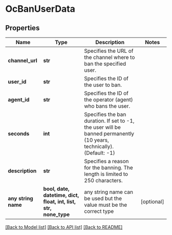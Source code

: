 # OcBanUserData


## Properties
Name | Type | Description | Notes
------------ | ------------- | ------------- | -------------
**channel_url** | **str** | Specifies the URL of the channel where to ban the specified user. | 
**user_id** | **str** | Specifies the ID of the user to ban. | 
**agent_id** | **str** | Specifies the ID of the operator (agent) who bans the user. | 
**seconds** | **int** | Specifies the ban duration. If set to -1, the user will be banned permanently (10 years, technically). (Default: -1) | 
**description** | **str** | Specifies a reason for the banning. The length is limited to 250 characters. | 
**any string name** | **bool, date, datetime, dict, float, int, list, str, none_type** | any string name can be used but the value must be the correct type | [optional]

[[Back to Model list]](../README.md#documentation-for-models) [[Back to API list]](../README.md#documentation-for-api-endpoints) [[Back to README]](../README.md)


